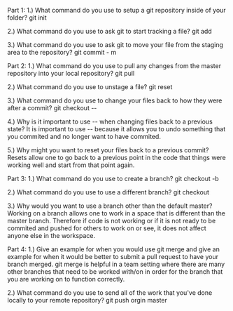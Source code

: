 Part 1:
1.) What command do you use to setup a git repository inside of your folder?
git init

2.) What command do you use to ask git to start tracking a file?
git add

3.) What command do you use to ask git to move your file from the staging area to the repository?
git commit - m

Part 2:
1.) What command do you use to pull any changes from the master repository into your local repository?
git pull

2.) What command do you use to unstage a file?
git reset

3.) What command do you use to change your files back to how they were after a commit?
git checkout --

4.) Why is it important to use -- when changing files back to a previous state?
It is important to use -- because it allows you to undo something that you commited and no longer want to have commited.

5.) Why might you want to reset your files back to a previous commit?
Resets allow one to go back to a previous point in the code that things were working well and start from that point again.

Part 3:
1.) What command do you use to create a branch?
git checkout -b

2.) What command do you use to use a different branch?
git checkout 

3.) Why would you want to use a branch other than the default master?
Working on a branch allows one to work in a space that is different than the master branch. Therefore if code is not working or if it is not ready to be commited and pushed for others to work on or see, it does not affect anyone else in the workspace.

Part 4:
1.) Give an example for when you would use git merge and give an example for when it would be better to submit a pull request to have your branch merged.
git merge is helpful in a team setting where there are many other branches that need to be worked with/on in order for the branch that you are working on to function correctly.

2.) What command do you use to send all of the work that you've done locally to your remote repository?
git push orgin master
